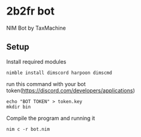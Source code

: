 # 2b2fr bot
NIM Bot by TaxMachine

## Setup
Install required modules
```
nimble install dimscord harpoon dimscmd
```
run this command with your bot token(https://discord.com/developers/applications)
```
echo "BOT TOKEN" > token.key
mkdir bin
```
Compile the program and running it
```
nim c -r bot.nim
```